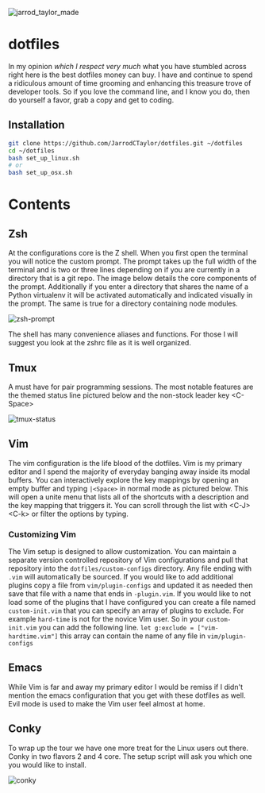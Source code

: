 ![jarrod_taylor_made](https://cloud.githubusercontent.com/assets/4416952/4179463/baa22c1a-36c7-11e4-8d8b-b0d1cee0caa6.png)

# dotfiles

In my opinion *which I respect very much* what you have stumbled across right here is the best dotfiles money can buy. I have and continue to spend a ridiculous amount of time grooming and enhancing this treasure trove of developer tools. So if you love the command line, and I know you do, then do yourself a favor, grab a copy and get to coding.

## Installation

``` bash
git clone https://github.com/JarrodCTaylor/dotfiles.git ~/dotfiles
cd ~/dotfiles
bash set_up_linux.sh
# or
bash set_up_osx.sh
```

# Contents

## Zsh

At the configurations core is the Z shell. When you first open the terminal you will notice the custom prompt. The prompt takes up the full width of the terminal and is two or three lines depending on if you are currently in a directory that is a git repo. The image below details the core components of the prompt. Additionally if you enter a directory that shares the name of a Python virtualenv it will be activated automatically and indicated visually in the prompt. The same is true for a directory containing node modules.

![zsh-prompt](https://cloud.githubusercontent.com/assets/4416952/4179773/ecec6e52-36d5-11e4-9317-bd6af3313e73.png)

The shell has many convenience aliases and functions. For those I will suggest you look at the zshrc file as it is well organized.

## Tmux

A must have for pair programming sessions. The most notable features are the themed status line pictured below and the non-stock leader key \<C-Space>

![tmux-status](https://cloud.githubusercontent.com/assets/4416952/4179937/429dc236-36dd-11e4-87ad-1aca9966db8d.png)

## Vim

The vim configuration is the life blood of the dotfiles. Vim is my primary
editor and I spend the majority of everyday banging away inside its modal
buffers. You can interactively explore the key mappings by opening an empty buffer and
typing `|<Space>` in normal mode as pictured below. This will open a unite menu
that lists all of the shortcuts with a description and the key mapping that
triggers it. You can scroll through the list with \<C-J> \<C-k> or filter the
options by typing.

### Customizing Vim

The Vim setup is designed to allow customization. You can maintain a separate
version controlled repository of Vim configurations and pull that repository
into the `dotfiles/custom-configs` directory. Any file ending with `.vim` will
automatically be sourced. If you would like to add additional plugins copy a
file from `vim/plugin-configs` and updated it as needed then save that file
with a name that ends in `-plugin.vim`. If you would like to not load some of
the plugins that I have configured you can create a file named
`custom-init.vim` that you can specify an array of plugins to exclude. For
example `hard-time` is not for the novice Vim user. So in your
`custom-init.vim` you can add the following line.  `let g:exclude =
["vim-hardtime.vim"]` this array can contain the name of any file in
`vim/plugin-configs`

## Emacs

While Vim is far and away my primary editor I would be remiss if I didn't mention the emacs configuration that you get with these dotfiles as well. Evil mode is used to make the Vim user feel almost at home.

## Conky

To wrap up the tour we have one more treat for the Linux users out there. Conky in two flavors 2 and 4 core. The setup script will ask you which one you would like to install.

![conky](https://cloud.githubusercontent.com/assets/4416952/4180173/3ffd4868-36eb-11e4-84a9-2b50f8c00694.png)
